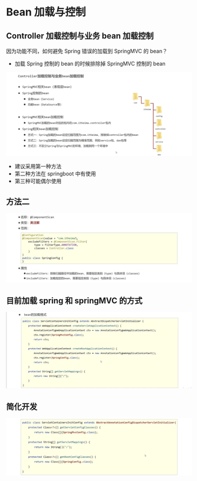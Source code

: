 # Bean 加载与控制

## Controller 加载控制与业务 bean 加载控制

因为功能不同，如何避免 Spring 错误的加载到 SpringMVC 的 bean？
- 加载 Spring 控制的 bean 的时候排除掉 SpringMVC 控制的 bean

![14](figure/m14.png)

- 建议采用第一种方法
- 第二种方法在 springboot 中有使用
- 第三种可能偶尔使用

## 方法二

![15](figure/m15.png)

## 目前加载 spring 和 springMVC 的方式

![16](figure/m16.png)

## 简化开发

![17](figure/m17.png)


